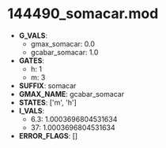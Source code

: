 # 144490_somacar.mod

- **G_VALS**:
  - gmax_somacar: 0.0
  - gcabar_somacar: 1.0
- **GATES**:
  - h: 1
  - m: 3
- **SUFFIX**: somacar
- **GMAX_NAME**: gcabar_somacar
- **STATES**: ['m', 'h']
- **I_VALS**:
  - 6.3: 1.0003696804531634
  - 37: 1.0003696804531634
- **ERROR_FLAGS**: []
